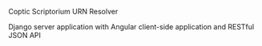 Coptic Scriptorium URN Resolver

Django server application with Angular client-side application and RESTful JSON API
